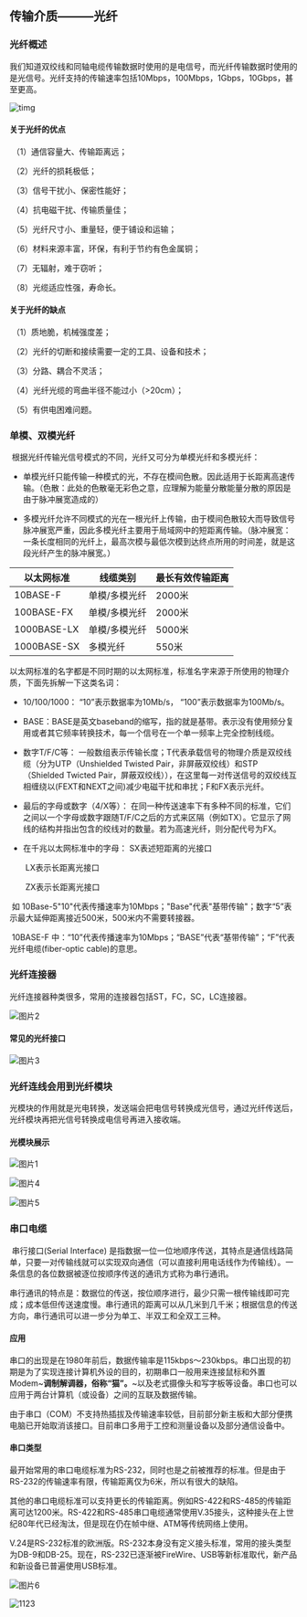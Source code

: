 ## 传输介质———光纤





### 光纤概述

​	我们知道双绞线和同轴电缆传输数据时使用的是电信号，而光纤传输数据时使用的是光信号。光纤支持的传输速率包括10Mbps，100Mbps，1Gbps，10Gbps，甚至更高。

![timg](image/timg.jpg)

#### 	关于光纤的优点 

​		（1）通信容量大、传输距离远；

​		（2）光纤的损耗极低；

​		（3）信号干扰小、保密性能好；

​		（4）抗电磁干扰、传输质量佳；

​		（5）光纤尺寸小、重量轻，便于铺设和运输；

​		（6）材料来源丰富，环保，有利于节约有色金属铜；

​		（7）无辐射，难于窃听；

​		（8）光缆适应性强，寿命长。

#### 	关于光纤的缺点

​		（1）质地脆，机械强度差；

​		（2）光纤的切断和接续需要一定的工具、设备和技术；

​		（3）分路、耦合不灵活；

​		（4）光纤光缆的弯曲半径不能过小（>20cm）；

​		（5）有供电困难问题。



### 单模、双模光纤

​	根据光纤传输光信号模式的不同，光纤又可分为单模光纤和多模光纤：

+ 单模光纤只能传输一种模式的光，不存在模间色散。因此适用于长距离高速传输。（色散：此处的色散毫无彩色之意，应理解为能量分散能量分散的原因是由于脉冲展宽造成的）

+ 多模光纤允许不同模式的光在一根光纤上传输，由于模间色散较大而导致信号脉冲展宽严重，因此多模光纤主要用于局域网中的短距离传输。（脉冲展宽：一条长度相同的光纤上，最高次模与最低次模到达终点所用的时间差，就是这段光纤产生的脉冲展宽。）

| 以太网标准  | 线缆类别      | 最长有效传输距离 |
| ----------- | ------------- | ---------------- |
| 10BASE-F    | 单模/多模光纤 | 2000米           |
| 100BASE-FX  | 单模/多模光纤 | 2000米           |
| 1000BASE-LX | 单模/多模光纤 | 5000米           |
| 1000BASE-SX | 多模光纤      | 550米            |

以太网标准的名字都是不同时期的以太网标准，标准名字来源于所使用的物理介质，下面先拆解一下这类名词：

- 10/100/1000： “10”表示数据率为10Mb/s， “100”表示数据率为100Mb/s。

- BASE：BASE是英文baseband的缩写，指的就是基带。表示没有使用频分复用或者其它频率转换技术，每一个信号在一个单一频率上完全控制线缆。

- 数字T/F/C等： 一般数组表示传输长度；T代表承载信号的物理介质是双绞线缆（分为UTP（Unshielded Twisted Pair，非屏蔽双绞线）和STP（Shielded Twicted Pair，屏蔽双绞线）），在这里每一对传送信号的双绞线互相缠绕以(FEXT和NEXT之间)减少电磁干扰和串扰；F和FX表示光纤。

- 最后的字母或数字（4/X等）： 在同一种传送速率下有多种不同的标准，它们之间以一个字母或数字跟随T/F/C之后的方式来区隔（例如TX）。它显示了网线的结构并指出包含的绞线对的数量。若为高速光纤，则分配代号为FX。

- 在千兆以太网标准中的字母：	SX表述短距离的光接口

  ​							  LX表示长距离光接口

  ​					                  ZX表示长距离光接口

  

​	如  10Base-5"10"代表传播速率为10Mbps；"Base"代表"基带传输"；数字“5”表示最大延伸距离接近500米，500米内不需要转接器。

​	10BASE-F 中：“10”代表传播速率为10Mbps；“BASE”代表“基带传输”；“F”代表光纤电缆(fiber-optic cable)的意思。

### 光纤连接器	

光纤连接器种类很多，常用的连接器包括ST，FC，SC，LC连接器。

![图片2](image/图片2.png)

#### 常见的光纤接口

![图片3](image/图片3.png)

### 光纤连线会用到光纤模块

​	光模块的作用就是光电转换，发送端会把电信号转换成光信号，通过光纤传送后，光纤模块再把光信号转换成电信号再进入接收端。



#### 光模块展示

![图片1](image/图片1.png)

![图片4](image/图片4.png)

![图片5](image/图片5.png)





### 串口电缆

​	串行接口(Serial Interface) 是指数据一位一位地顺序传送，其特点是通信线路简单，只要一对传输线就可以实现双向通信（可以直接利用电话线作为传输线）。一条信息的各位数据被逐位按顺序传送的通讯方式称为串行通讯。

​	串行通讯的特点是：数据位的传送，按位顺序进行，最少只需一根传输线即可完成；成本低但传送速度慢。串行通讯的距离可以从几米到几千米；根据信息的传送方向，串行通讯可以进一步分为单工、半双工和全双工三种。

#### 应用

​	串口的出现是在1980年前后，数据传输率是115kbps～230kbps。串口出现的初期是为了实现连接计算机外设的目的，初期串口一般用来连接鼠标和外置Modem~**调制解调器，俗称“猫”。**~以及老式摄像头和写字板等设备。串口也可以应用于两台计算机（或设备）之间的互联及数据传输。

​	由于串口（COM）不支持热插拔及传输速率较低，目前部分新主板和大部分便携电脑已开始取消该接口。目前串口多用于工控和测量设备以及部分通信设备中。

#### 串口类型

​	最开始常用的串口电缆标准为RS-232，同时也是之前被推荐的标准。但是由于RS-232的传输速率有限，传输距离仅为6米，所以有很大的缺陷。

​	其他的串口电缆标准可以支持更长的传输距离。例如RS-422和RS-485的传输距离可达1200米。RS-422和RS-485串口电缆通常使用V.35接头，这种接头在上世纪80年代已经淘汰，但是现在仍在帧中继、ATM等传统网络上使用。

​	V.24是RS-232标准的欧洲版。RS-232本身没有定义接头标准，常用的接头类型为DB-9和DB-25。现在，RS-232已逐渐被FireWire、USB等新标准取代，新产品和新设备已普遍使用USB标准。



![图片6](image/图片6.png)

![1123](image/1123.jpg)
